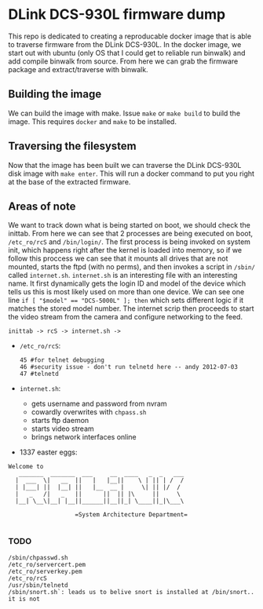 # DLink DCS-930L firmware dump
This repo is dedicated to creating a reproducable docker image that is able to
traverse firmware from the DLink DCS-930L. In the docker image, we start out
with ubuntu (only OS that I could get to reliable run binwalk) and add compile
binwalk from source. From here we can grab the firmware package and
extract/traverse with binwalk.

## Building the image
We can build the image with make. Issue `make` or `make build` to build the
image. This requires `docker` and `make` to be installed.

## Traversing the filesystem
Now that the image has been built we can traverse the DLink DCS-930L disk image
with `make enter`. This will run a docker command to put you right at the base
of the extracted firmware.

## Areas of note
We want to track down what is being started on boot, we should check the
inittab. From here we can see that 2 processes are being executed on boot,
`/etc_ro/rcS` and `/bin/login/`. The first process is being invoked on system
init, which happens right after the kernel is loaded into memory, so if we
follow this proccess we can see that it mounts all drives that are not mounted,
starts the ftpd (with no perms), and then invokes a script in `/sbin/` called 
`internet.sh`. `internet.sh` is an interesting file with an interesting name. It first
dynamically gets the login ID and model of the device which tells us this is
most likely used on more than one device.  We can see one line `if [ "$model" ==
"DCS-5000L" ]; then` which sets different logic if it matches the stored model
number. The internet scrip then proceeds to start the video stream from the
camera and configure networking to the feed.

```
inittab -> rcS -> internet.sh ->
```

- `/etc_ro/rcS`:
  ```
  45 #for telnet debugging
  46 #security issue - don't run telnetd here -- andy 2012-07-03
  47 #telnetd
  ```

- `internet.sh`: 
  - gets username and password from nvram
  - cowardly overwrites with `chpass.sh`
  - starts ftp daemon
  - starts video stream
  - brings network interfaces online

- 1337 easter eggs:  
```
Welcome to  
   _______  _______  ___     __  ____   _  _   ___  
  |  ___  \|   __  ||   |   |__||    \ | || | /  /  
  | |___| ||  |__| ||   |__  __ |     \| || |/  /  
  |   _   /|   _   ||      ||  || |\     ||     \  
  |__| \__\|__| |__||______||__||_| \____||_|\___\  
   
                   =System Architecture Department=  
  
```

### TODO

```
/sbin/chpasswd.sh  
/etc_ro/servercert.pem  
/etc_ro/serverkey.pem  
/etc_ro/rcS  
/usr/sbin/telnetd  
/sbin/snort.sh`: leads us to belive snort is installed at /bin/snort.. it is not  
```
